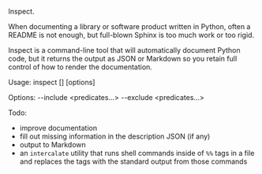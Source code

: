 Inspect.

When documenting a library or software product written in Python, often 
a README is not enough, but full-blown Sphinx is too much work or too rigid.

Inspect is a command-line tool that will automatically document Python code, 
but it returns the output as JSON or Markdown so you retain full control of 
how to render the documentation.

Usage:
    inspect <path> [<object>] [options]

Options:
    --include <predicates...>
    --exclude <predicates...>

Todo:

* improve documentation
* fill out missing information in the description JSON (if any)
* output to Markdown
* an `intercalate` utility that runs shell commands inside of `%%` tags
  in a file and replaces the tags with the standard output from those
  commands
